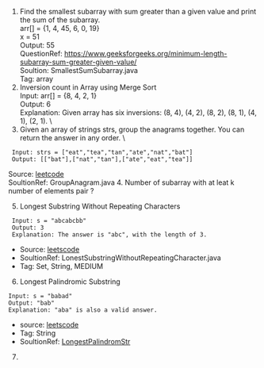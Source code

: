 1. Find the smallest subarray with sum greater than a given value and print the sum of the subarray. \
   arr[] = {1, 4, 45, 6, 0, 19} \
   x  =  51 \
   Output: 55 \
   QuestionRef: https://www.geeksforgeeks.org/minimum-length-subarray-sum-greater-given-value/ \
   Soultion: SmallestSumSubarray.java \
   Tag: array 
2. Inversion count in Array using Merge Sort \
   Input: arr[] = {8, 4, 2, 1} \
   Output: 6 \
   Explanation: Given array has six inversions: (8, 4), (4, 2), (8, 2), (8, 1), (4, 1), (2, 1). \
3. Given an array of strings strs, group the anagrams together. You can return the answer in any order. \
  ```
   Input: strs = ["eat","tea","tan","ate","nat","bat"] 
   Output: [["bat"],["nat","tan"],["ate","eat","tea"]] 
   ```
   Source: [leetcode](https://leetcode.com/problems/group-anagrams/description/) \
   SoultionRef: GroupAnagram.java
4. Number of subarray with at leat k number of elements pair ? 
   
5.  Longest Substring Without Repeating Characters
  ```
   Input: s = "abcabcbb"
   Output: 3
   Explanation: The answer is "abc", with the length of 3.
```
   - Source: [leetscode](https://leetcode.com/problems/longest-substring-without-repeating-characters/description/) 
   - SoultionRef: LonestSubstringWithoutRepeatingCharacter.java
   - Tag: Set, String, MEDIUM
6.  Longest Palindromic Substring
```
Input: s = "babad"
Output: "bab"
Explanation: "aba" is also a valid answer.
```
- source: [leetscode](https://leetcode.com/problems/longest-palindromic-substring/)
- Tag: String
- SoultionRef: [LongestPalindromStr](https://github.com/keshav-repo/Data-strucure-algorithms-Java/blob/master/src/main/java/com/learning/str/LongestPalindromStr.java)
7. 